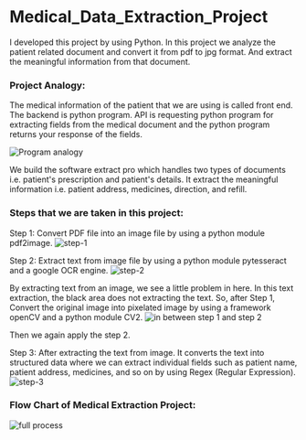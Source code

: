 # Medical_Data_Extraction_Project
I developed this project by using Python. In this project we analyze the patient related document and convert it from pdf to jpg format. And extract the meaningful information from that document.

### Project Analogy:
The medical information of the patient that we are using is called front end. The backend is python program.
API is requesting python program for extracting fields from the medical document and the python program returns your response of the fields.

![Program analogy](https://user-images.githubusercontent.com/116663553/204216566-781d61d5-0120-4ca9-9558-689cdbc0e074.png)

We build the software extract pro which handles two types of documents i.e. patient's prescription and patient's details. It extract the meaningful information i.e. patient address, medicines, direction, and refill.

### Steps that we are taken in this project:

Step 1: Convert PDF file into an image file by using a python module pdf2image.
![step-1](https://user-images.githubusercontent.com/116663553/204217981-62ad9cbd-1e4a-40ee-9030-f26dcd80ac32.png)

Step 2: Extract text from image file by using a python module pytesseract and a google OCR engine.
![step-2](https://user-images.githubusercontent.com/116663553/204218105-e9da7239-12b7-4cf9-afca-98eaca2d0b45.png)

By extracting text from an image, we see a little problem in here. In this text extraction, the black area does not extracting the text. So, after Step 1,
Convert the original image into pixelated image by using a framework openCV and a python module CV2.
![in between step 1 and step 2](https://user-images.githubusercontent.com/116663553/204218283-9e480f25-05b3-45d0-9c5b-aec638644d1a.png)

Then we again apply the step 2.

Step 3: After extracting the text from image. It converts the text into structured data where we can extract individual fields such as patient name, patient address, medicines, and so on by using Regex (Regular Expression).
![step-3](https://user-images.githubusercontent.com/116663553/204218608-106dcdd9-bc75-46ff-b70a-0f218eb63633.png)


### Flow Chart of Medical Extraction Project:
![full process](https://user-images.githubusercontent.com/116663553/204218806-31f2c10a-3b8a-489c-a986-fcb55469d42e.png)
